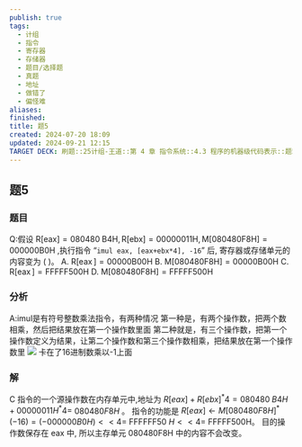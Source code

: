 ```yaml
---
publish: true
tags:
  - 计组
  - 指令
  - 寄存器
  - 存储器
  - 题目/选择题
  - 真题
  - 地址
  - 做错了
  - 偏怪难
aliases: 
finished: 
title: 题5
created: 2024-07-20 18:09
updated: 2024-09-21 12:15
TARGET DECK: 刷题::25计组-王道::第 4 章 指令系统::4.3 程序的机器级代码表示::题5
---
```

## 题5
### 题目
Q:假设 $\mathrm{R}\lbrack \mathrm{{eax}}\rbrack = {080480}\mathrm{\;B}4\mathrm{H},\mathrm{R}\lbrack \mathrm{{ebx}}\rbrack = {00000011}\mathrm{H},\mathrm{M}\lbrack {{080480}\mathrm{F}8\mathrm{H}}\rbrack = {000000}\mathrm{B}0\mathrm{H}$ ,执行指令 “`imul eax, [eax+ebx*4], -16`” 后,
寄存器或存储单元的内容变为 ( )。
A. $\mathrm{R}\lbrack \operatorname{eax}\rbrack = {00000}\mathrm{B}{00}\mathrm{H}$
B. $\mathrm{M}\lbrack {{080480}\mathrm{F}8\mathrm{H}}\rbrack = {00000}\mathrm{B}{00}\mathrm{H}$
C. $\mathrm{R}\lbrack \operatorname{eax}\rbrack = \mathrm{{FFFFF}}{500}\mathrm{H}$
D. $\mathrm{M}\lbrack {{080480}\mathrm{F}8\mathrm{H}}\rbrack = \mathrm{{FFFFF}}{500}\mathrm{H}$
### 分析
A:imul是有符号整数乘法指令，有两种情况
第一种是，有两个操作数，把两个数相乘，然后把结果放在第一个操作数里面
第二种就是，有三个操作数，把第一个操作数定义为结果，让第二个操作数和第三个操作数相乘，把结果放在第一个操作数里
![](https://img.hwenyi.tech/202409212014012.webp)
卡在了16进制数乘以-1上面
### 解
C
指令的一个源操作数在内存单元中,地址为 $R\lbrack  {eax}\rbrack   + R{\lbrack  {ebx}\rbrack  }^{ * }4 = {080480}\;B4H + {00000011}{H}^{ * }4 =$ ${080480}F8H$ 。
指令的功能是 $R\lbrack  {eax}\rbrack   \leftarrow  M{\lbrack  {080480}F8H\rbrack  }^{ * }( {-{16}})  = ( {-{000000}B0H})  <  < 4 =$ FFFFFF50 $H <  < 4 =$ FFFFF500H。
目的操作数保存在 eax 中, 所以主存单元 080480F8H 中的内容不会改变。


 